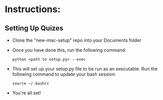 # Instructions: #

## Setting Up Quizes ##

- Clone the "new-mac-setup" repo into your Documents folder

- Once you have done this, run the following command:

  `python <path to setup.py> --exec`

- This will set up your setup.py file to be run as an executable. Run the following command to update your bash session:

  `source ~/.bashrc`

- You're all set!
